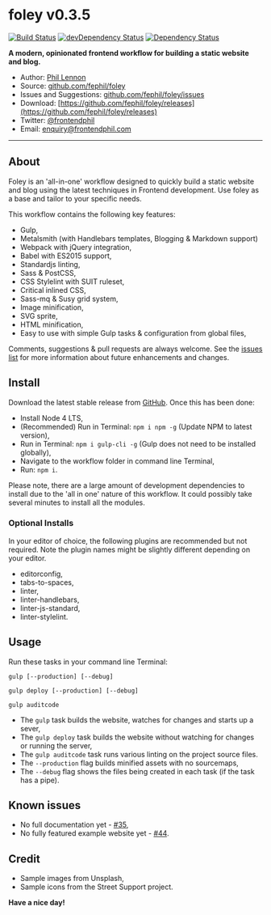 # foley v0.3.5

[![Build Status](https://travis-ci.org/fephil/foley.svg?branch=master)](https://travis-ci.org/fephil/foley)
[![devDependency Status](https://david-dm.org/fephil/foley/dev-status.svg)](https://david-dm.org/fephil/foley#info=devDependencies)
[![Dependency Status](https://david-dm.org/fephil/foley.svg)](https://david-dm.org/fephil/foley)

**A modern, opinionated frontend workflow for building a static website and blog.**

* Author: [Phil Lennon](https://frontendphil.com)
* Source: [github.com/fephil/foley](https://github.com/fephil/foley)
* Issues and Suggestions: [github.com/fephil/foley/issues](https://github.com/fephil/foley/issues)
* Download: [https://github.com/fephil/foley/releases](https://github.com/fephil/foley/releases)
* Twitter: [@frontendphil](https://twitter.com/frontendphil)
* Email: [enquiry@frontendphil.com](mailto:enquiry@frontendphil.com)

***

## About

Foley is an 'all-in-one' workflow designed to quickly build a static website and blog using the latest techniques in Frontend development. Use foley as a base and tailor to your specific needs.

This workflow contains the following key features:

* Gulp,
* Metalsmith (with Handlebars templates, Blogging & Markdown support)
* Webpack with jQuery integration,
* Babel with ES2015 support,
* Standardjs linting,
* Sass & PostCSS,
* CSS Stylelint with SUIT ruleset,
* Critical inlined CSS,
* Sass-mq & Susy grid system,
* Image minification,
* SVG sprite,
* HTML minification,
* Easy to use with simple Gulp tasks & configuration from global files,

Comments, suggestions & pull requests are always welcome. See the [issues list](https://github.com/fephil/foley/issues) for more information about future enhancements and changes.

## Install

Download the latest stable release from [GitHub](https://github.com/fephil/foley/releases). Once this has been done:

* Install Node 4 LTS,
* (Recommended) Run in Terminal: `npm i npm -g` (Update NPM to latest version),
* Run in Terminal: `npm i gulp-cli -g` (Gulp does not need to be installed globally),
* Navigate to the workflow folder in command line Terminal,
* Run: `npm i`.

Please note, there are a large amount of development dependencies to install due to the 'all in one' nature of this workflow. It could possibly take several minutes to install all the modules.

### Optional Installs

In your editor of choice, the following plugins are recommended but not required. Note the plugin names might be slightly different depending on your editor.

* editorconfig,
* tabs-to-spaces,
* linter,
* linter-handlebars,
* linter-js-standard,
* linter-stylelint.

## Usage

Run these tasks in your command line Terminal:

`gulp [--production] [--debug]`

`gulp deploy [--production] [--debug]`

`gulp auditcode`

* The `gulp` task builds the website, watches for changes and starts up a sever,
* The `gulp deploy` task builds the website without watching for changes or running the server,
* The `gulp auditcode` task runs various linting on the project source files.
* The `--production` flag builds minified assets with no sourcemaps,
* The `--debug` flag shows the files being created in each task (if the task has a pipe).

## Known issues

* No full documentation yet - [#35](https://github.com/fephil/foley/issues/35),
* No fully featured example website yet - [#44](https://github.com/fephil/foley/issues/44).

## Credit

* Sample images from Unsplash,
* Sample icons from the Street Support project.

**Have a nice day!**
